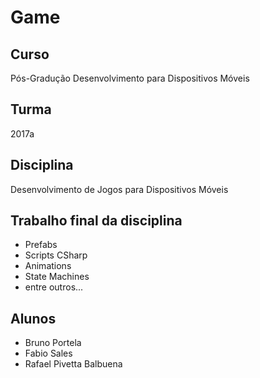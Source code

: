 # Game
## Curso
Pós-Gradução Desenvolvimento para Dispositivos Móveis
## Turma
2017a
## Disciplina
Desenvolvimento de Jogos para Dispositivos Móveis
## Trabalho final da disciplina
- Prefabs
- Scripts CSharp
- Animations
- State Machines
- entre outros...
## Alunos
- Bruno Portela
- Fabio Sales
- Rafael Pivetta Balbuena

